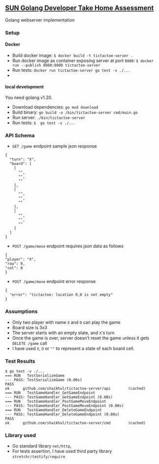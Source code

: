## [SUN Golang Developer Take Home Assessment](https://docs.google.com/document/d/1p4SVmM4MoViC0tyGicIzY1uOJSUGfRYTFwE4HhjnbYo/edit)

Golang webserver implementation

### Setup 
#### Docker
* Build docker image: `$ docker build -t tictactoe-server .`
* Run docker image as container exposing server at port `8080`: `$ docker run --publish 8080:8080 tictactoe-server`
* Run tests: `docker run tictactoe-server go test -v ./...`
* 
#### local development
You need golang v1.20.
* Download dependencies: `go mod download`
* Build binary: `go build -o /bin/tictactoe-server cmd/main.go`
* Run server: `./bin/tictactoe-server`
* Run tests: `$  go test -v ./...`

### API Schema 
* `GET /game` endpoint sample json response 
```
{
  "turn": "X",
  "board": [
    [
      "",
      "",
      ""
    ],
    [
      "",
      "",
      ""
    ],
    [
      "",
      "",
      ""
    ]
  ]
}
```

* `POST /game/move` endpoint requires json data as follows
```
{
"player": "X",
"row": 0,
"col": 0
}
```

* `POST /game/move` endpoint error response
```
{
  "error": "tictactoe: location 0,0 is not empty"
}
```

### Assumptions
* Only two player with name `X` and `O` can play the game
* Board size is 3x3
* The server starts with an empty state, and `X`'s turn
* Once the game is over, server doesn't reset the game unless it gets `DELETE /game` call
* I have used `X`, `O` or `""` to represent a state of each board cell.


### Test Results
```
$ go test -v ./...
=== RUN   TestSerializeGame
--- PASS: TestSerializeGame (0.00s)
PASS
ok      github.com/shaikhul/tictactoe-server/api        (cached)
=== RUN   TestGameHandler_GetGameEndpoint
--- PASS: TestGameHandler_GetGameEndpoint (0.00s)
=== RUN   TestGameHandler_PostGameMoveEndpoint
--- PASS: TestGameHandler_PostGameMoveEndpoint (0.00s)
=== RUN   TestGameHandler_DeleteGameEndpoint
--- PASS: TestGameHandler_DeleteGameEndpoint (0.00s)
PASS
ok      github.com/shaikhul/tictactoe-server/cmd        (cached)
```

### Library used
* Go standard library `net/http`, 
* For tests assertion, I have used third party library `stretchr/testify/require`
